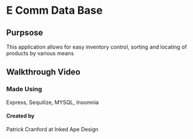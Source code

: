 # E Comm Data Base 

## Purpsose
This application allows for easy inventory control, sorting and locating of products by various means

## Walkthrough Video


### Made Using 
Express, Sequilize, MYSQL, Insomnia 



#### Created by 
Patrick Cranford at Inked Ape Design 

